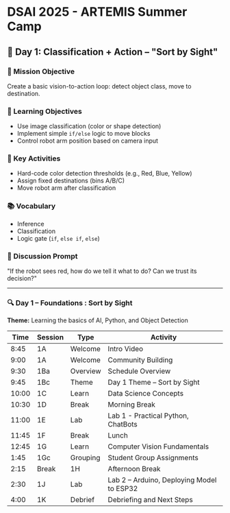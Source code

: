 # DSAI 2025 - ARTEMIS Summer Camp


## 🧭 Day 1: Classification + Action – "Sort by Sight"

### 🎯 Mission Objective

Create a basic vision-to-action loop: detect object class, move to destination.

### 🧠 Learning Objectives

* Use image classification (color or shape detection)
* Implement simple `if/else` logic to move blocks
* Control robot arm position based on camera input

### 🔧 Key Activities

* Hard-code color detection thresholds (e.g., Red, Blue, Yellow)
* Assign fixed destinations (bins A/B/C)
* Move robot arm after classification

### 📚 Vocabulary

* Inference
* Classification
* Logic gate (`if`, `else if`, `else`)

### 💬 Discussion Prompt

"If the robot sees red, how do we tell it what to do? Can we trust its decision?"

---


### 🔍 **Day 1 – Foundations : Sort by Sight**

**Theme:** Learning the basics of AI, Python, and Object Detection


| Time  | Session     | Type     | Activity                       |
| ----- | ----------- | -------- | ------------------------------ |
| 8:45  | 1A          | Welcome  | Intro Video                    |
| 9:00  | 1A          | Welcome  | Community Building             |
| 9:30  | 1Ba         | Overview | Schedule Overview              |
| 9:45  | 1Bc         | Theme    | Day 1 Theme – Sort by Sight    |
| 10:00 | 1C          | Learn    | Data Science Concepts          |
| 10:30 | 1D          | Break    | Morning Break                  |
| 11:00 | 1E          | Lab      | Lab 1 - Practical Python, ChatBots      |
| 11:45 | 1F          | Break    | Lunch                          |
| 12:45 | 1G          | Learn    | Computer Vision Fundamentals   |
| 1:45  | 1Gc         | Grouping | Student Group Assignments      |
| 2:15  | Break       | 1H       | Afternoon Break                |
| 2:30  | 1J          | Lab      | Lab 2 – Arduino, Deploying Model to ESP32 |
| 4:00  | 1K          | Debrief  | Debriefing and Next Steps      |



